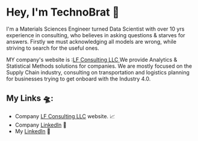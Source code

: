 # Hey, I'm TechnoBrat :wave:

I'm a Materials Sciences Engineer turned Data Scientist with over 10 yrs experience in consulting, who believes in asking questions & starves for answers. Firstly we must acknowledging all models are wrong, while striving to search for the useful ones.

MY company's website is :<a href="https://www.lfconsulting.tech">LF Consulting LLC </a> We provide Analytics & Statistical Methods solutions for companies. 
We are mostly focused on the Supply Chain industry, consulting on transportation and logistics planning for businesses trying to get onboard with the Industry 4.0.

## My Links &#x1f6f8;:
- Company <a href="https://www.lfconsulting.tech"> LF Consulting LLC</a> website. :chart_with_upwards_trend:
- Company <a href="https://www.linkedin.com/company/lf-consulting-llc-ds">LinkedIn</a> :briefcase: 
- My <a href="https://www.linkedin.com/in/luis-ferlante-00b458a7">LinkedIn</a> :briefcase:
